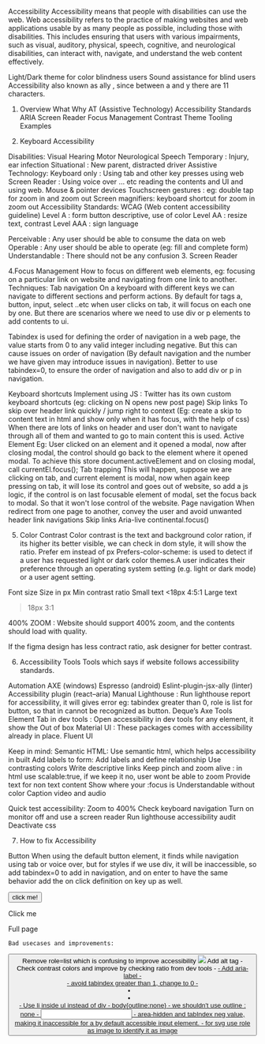 Accessibility
Accessibility means that people with disabilities can use the web.
Web accessibility refers to the practice of making websites and web applications usable by as many people as possible, including those with disabilities. This includes ensuring that users with various impairments, such as visual, auditory, physical, speech, cognitive, and neurological disabilities, can interact with, navigate, and understand the web content effectively.

Light/Dark theme for color blindness users
Sound assistance for blind users
Accessibility also known as ally , since between a and y there are 11 characters.

1. Overview
   What
   Why
   AT (Assistive Technology)
   Accessibility Standards
   ARIA
   Screen Reader
   Focus Management
   Contrast Theme
   Tooling
   Examples

2. Keyboard Accessibility

Disabilities:
Visual
Hearing
Motor
Neurological
Speech
Temporary : Injury, ear infection
Situational : New parent, distracted driver
Assistive Technology:
Keyboard only : Using tab and other key presses using web
Screen Reader : Using voice over … etc reading the contents and UI and using web.
Mouse & pointer devices
Touchscreen gestures : eg: double tap for zoom in and zoom out
Screen magnifiers: keyboard shortcut for zoom in zoom out
Accessibility Standards:
WCAG (Web content accessibility guideline)
Level A : form button descriptive, use of color
Level AA : resize text, contrast
Level AAA : sign language

Perceivable : Any user should be able to consume the data on web
Operable : Any user should be able to operate (eg: fill and complete form)
Understandable : There should not be any confusion 3. Screen Reader

4.Focus Management
How to focus on different web elements, eg: focusing on a particular link on website and navigating from one link to another.
Techniques:
Tab navigation
On a keyboard with different keys we can navigate to different sections and perform actions.
By default for tags a, button, input, select ..etc when user clicks on tab, it will focus on each one by one. But there are scenarios where we need to use div or p elements to add contents to ui.

Tabindex is used for defining the order of navigation in a web page, the value starts from 0 to any valid integer including negative. But this can cause issues on order of navigation (By default navigation and the number we have given may introduce issues in navigation). Better to use tabindex=0, to ensure the order of navigation and also to add div or p in navigation.

Keyboard shortcuts
Implement using JS : Twitter has its own custom keyboard shortcuts (eg: clicking on N opens new post page)
Skip links
To skip over header link quickly / jump right to context (Eg: create a skip to content text in html and show only when it has focus, with the help of css) When there are lots of links on header and user don't want to navigate through all of them and wanted to go to main content this is used.
Active Element
Eg: User clicked on an element and it opened a modal, now after closing modal, the control should go back to the element where it opened modal. To achieve this store document.activeElement and on closing modal, call currentEl.focus();
Tab trapping
This will happen, suppose we are clicking on tab, and current element is modal, now when again keep pressing on tab, it will lose its control and goes out of website, so add a js logic, if the control is on last focusable element of modal, set the focus back to modal. So that it won't lose control of the website.
Page navigation
When redirect from one page to another, convey the user and avoid unwanted header link navigations
Skip links
Aria-live
continental.focus()

5. Color Contrast
   Color contrast is the text and background color ration, if its higher its better visible, we can check in dom style, it will show the ratio.
   Prefer em instead of px
   Prefers-color-scheme: is used to detect if a user has requested light or dark color themes.A user indicates their preference through an operating system setting (e.g. light or dark mode) or a user agent setting.

Font size
Size in px
Min contrast ratio
Small text
<18px
4:5:1
Large text

> 18px
> 3:1

400% ZOOM :
Website should support 400% zoom, and the contents should load with quality.

If the figma design has less contract ratio, ask designer for better contrast.

6. Accessibility Tools
   Tools which says if website follows accessibility standards.

Automation
AXE (windows)
Espresso (android)
Eslint-plugin-jsx-ally (linter)
Accessibility plugin (react–aria)
Manual
Lighthouse : Run lighthouse report for accessibility, it will gives error eg: tabindex greater than 0, role is list for button, so that in cannot be recognized as button.
Deque’s Axe Tools
Element Tab in dev tools : Open accessibility in dev tools for any element, it show the
Out of box
Material UI : These packages comes with accessibility already in place.
Fluent UI

Keep in mind:
Semantic HTML: Use semantic html, which helps accessibility in built
Add labels to form: Add labels and define relationship
Use contrasting colors
Write descriptive links
Keep pinch and zoom alive : in html use scalable:true, if we keep it no, user wont be able to zoom
Provide text for non text content
Show where your :focus is
Understandable without color
Caption video and audio

Quick test accessibility:
Zoom to 400%
Check keyboard navigation
Turn on monitor off and use a screen reader
Run lighthouse accessibility audit
Deactivate css

7. How to fix Accessibility

Button
When using the default button element, it finds while navigation using tab or voice over, but for styles if we use div, it will be inaccessible, so add tabindex=0 to add in navigation, and on enter to have the same behavior add the on click definition on key up as well.

<button onclick=”alert(‘hello’)”>click me!</button>

<div
role=”button”
tabIndex=”0”
aria-label=”Alert the word hello”
onclick=”alert(‘hello’)”
onkeyup=”alert(‘hello’)”
>
Click me
</div>

Full page

    Bad usecases and improvements:

<button role=list />
Remove role=list which is confusing to improve accessibility
<img src=”http:/dsfsdf”/>
Add alt tag
	- Check contrast colors and improve by checking ratio from dev tools
	- <a href=”#” /> 
		- Add aria-label
	- <div tabIndex=1>
		- avoid tabindex greater than 1, change to 0
	- <div>
		<li></li>
		<li></li>
	</div>
		- Use li inside ul instead of div
	- body{outline:none}
		- we shouldn't use outline : none
	- <input area-hidden=true tabIndex=-1 /> 
		- area-hidden and tabIndex neg value, making it inaccessible for a by default accessible input element.
	- for svg use role as image to identify it as image
